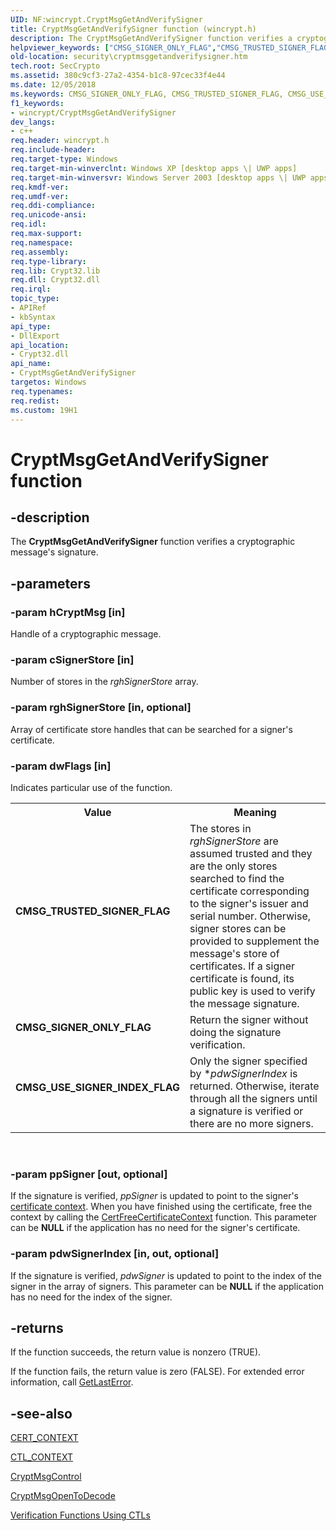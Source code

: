```yaml
---
UID: NF:wincrypt.CryptMsgGetAndVerifySigner
title: CryptMsgGetAndVerifySigner function (wincrypt.h)
description: The CryptMsgGetAndVerifySigner function verifies a cryptographic message's signature.helpviewer_keywords: ["CMSG_SIGNER_ONLY_FLAG","CMSG_TRUSTED_SIGNER_FLAG","CMSG_USE_SIGNER_INDEX_FLAG","CryptMsgGetAndVerifySigner","CryptMsgGetAndVerifySigner function [Security]","_crypto2_cryptmsggetandverifysigner","security.cryptmsggetandverifysigner","wincrypt/CryptMsgGetAndVerifySigner"]
old-location: security\cryptmsggetandverifysigner.htm
tech.root: SecCrypto
ms.assetid: 380c9cf3-27a2-4354-b1c8-97cec33f4e44
ms.date: 12/05/2018
ms.keywords: CMSG_SIGNER_ONLY_FLAG, CMSG_TRUSTED_SIGNER_FLAG, CMSG_USE_SIGNER_INDEX_FLAG, CryptMsgGetAndVerifySigner, CryptMsgGetAndVerifySigner function [Security], _crypto2_cryptmsggetandverifysigner, security.cryptmsggetandverifysigner, wincrypt/CryptMsgGetAndVerifySigner
f1_keywords:
- wincrypt/CryptMsgGetAndVerifySigner
dev_langs:
- c++
req.header: wincrypt.h
req.include-header: 
req.target-type: Windows
req.target-min-winverclnt: Windows XP [desktop apps \| UWP apps]
req.target-min-winversvr: Windows Server 2003 [desktop apps \| UWP apps]
req.kmdf-ver: 
req.umdf-ver: 
req.ddi-compliance: 
req.unicode-ansi: 
req.idl: 
req.max-support: 
req.namespace: 
req.assembly: 
req.type-library: 
req.lib: Crypt32.lib
req.dll: Crypt32.dll
req.irql: 
topic_type:
- APIRef
- kbSyntax
api_type:
- DllExport
api_location:
- Crypt32.dll
api_name:
- CryptMsgGetAndVerifySigner
targetos: Windows
req.typenames: 
req.redist: 
ms.custom: 19H1
---
```


# CryptMsgGetAndVerifySigner function


## -description


The <b>CryptMsgGetAndVerifySigner</b> function verifies a cryptographic message's signature.


## -parameters




### -param hCryptMsg [in]

Handle of a cryptographic message.


### -param cSignerStore [in]

Number of stores in the <i>rghSignerStore</i> array.


### -param rghSignerStore [in, optional]

Array of certificate store handles that can be searched for a signer's certificate.


### -param dwFlags [in]

Indicates particular use of the function. 




					

<table>
<tr>
<th>Value</th>
<th>Meaning</th>
</tr>
<tr>
<td width="40%"><a id="CMSG_TRUSTED_SIGNER_FLAG"></a><a id="cmsg_trusted_signer_flag"></a><dl>
<dt><b>CMSG_TRUSTED_SIGNER_FLAG</b></dt>
</dl>
</td>
<td width="60%">
The stores in <i>rghSignerStore</i> are assumed trusted and they are the only stores searched to find the certificate corresponding to the signer's issuer and serial number. Otherwise, signer stores can be provided to supplement the message's store of certificates. If a signer certificate is found, its public key is used to verify the message signature.

</td>
</tr>
<tr>
<td width="40%"><a id="CMSG_SIGNER_ONLY_FLAG"></a><a id="cmsg_signer_only_flag"></a><dl>
<dt><b>CMSG_SIGNER_ONLY_FLAG</b></dt>
</dl>
</td>
<td width="60%">
Return the signer without doing the signature verification.

</td>
</tr>
<tr>
<td width="40%"><a id="CMSG_USE_SIGNER_INDEX_FLAG"></a><a id="cmsg_use_signer_index_flag"></a><dl>
<dt><b>CMSG_USE_SIGNER_INDEX_FLAG</b></dt>
</dl>
</td>
<td width="60%">
Only the signer specified by *<i>pdwSignerIndex</i> is returned. Otherwise, iterate through all the signers until a signature is verified or there are no more signers.

</td>
</tr>
</table>
 


### -param ppSigner [out, optional]

If the signature is verified, <i>ppSigner</i> is updated to point to the signer's <a href="https://docs.microsoft.com/windows/desktop/SecGloss/c-gly">certificate context</a>. When you have finished using the certificate, free the context by calling the <a href="https://docs.microsoft.com/windows/desktop/api/wincrypt/nf-wincrypt-certfreecertificatecontext">CertFreeCertificateContext</a> function. This parameter can be <b>NULL</b> if the application has no need for the signer's certificate.


### -param pdwSignerIndex [in, out, optional]

If the signature is verified, <i>pdwSigner</i> is updated to point to the index of the signer in the array of signers. This parameter can be <b>NULL</b> if the application has no need for the index of the signer.


## -returns



If the function succeeds, the return value is nonzero (TRUE).

If the function fails, the return value is zero (FALSE). For extended error information, call 
<a href="https://docs.microsoft.com/windows/desktop/api/errhandlingapi/nf-errhandlingapi-getlasterror">GetLastError</a>.




## -see-also




<a href="https://docs.microsoft.com/windows/desktop/api/wincrypt/ns-wincrypt-cert_context">CERT_CONTEXT</a>



<a href="https://docs.microsoft.com/windows/desktop/api/wincrypt/ns-wincrypt-ctl_context">CTL_CONTEXT</a>



<a href="https://docs.microsoft.com/windows/desktop/api/wincrypt/nf-wincrypt-cryptmsgcontrol">CryptMsgControl</a>



<a href="https://docs.microsoft.com/windows/desktop/api/wincrypt/nf-wincrypt-cryptmsgopentodecode">CryptMsgOpenToDecode</a>



<a href="https://docs.microsoft.com/windows/desktop/SecCrypto/cryptography-functions">Verification Functions Using CTLs</a>
 

 


